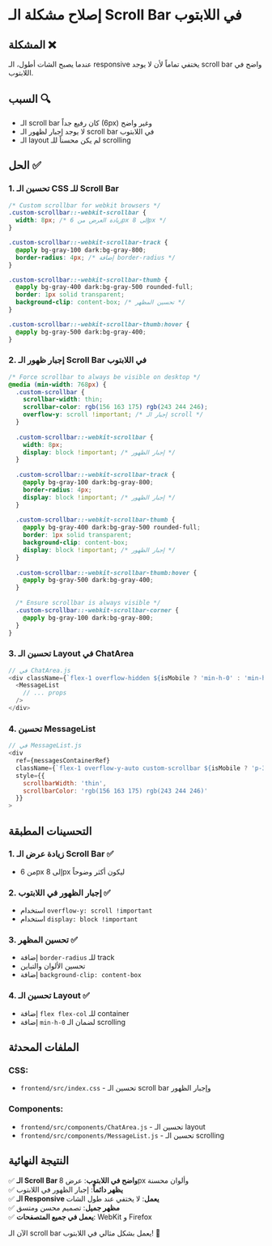 # إصلاح مشكلة الـ Scroll Bar في اللابتوب

## المشكلة ❌
عندما يصبح الشات أطول، الـ responsive يختفي تماماً لأن لا يوجد scroll bar واضح في اللابتوب.

## السبب 🔍
- الـ scroll bar كان رفيع جداً (6px) وغير واضح
- لا يوجد إجبار لظهور الـ scroll bar في اللابتوب
- الـ layout لم يكن محسناً للـ scrolling

## الحل ✅

### 1. تحسين الـ CSS للـ Scroll Bar
```css
/* Custom scrollbar for webkit browsers */
.custom-scrollbar::-webkit-scrollbar {
  width: 8px; /* زيادة العرض من 6px إلى 8px */
}

.custom-scrollbar::-webkit-scrollbar-track {
  @apply bg-gray-100 dark:bg-gray-800;
  border-radius: 4px; /* إضافة border-radius */
}

.custom-scrollbar::-webkit-scrollbar-thumb {
  @apply bg-gray-400 dark:bg-gray-500 rounded-full;
  border: 1px solid transparent;
  background-clip: content-box; /* تحسين المظهر */
}

.custom-scrollbar::-webkit-scrollbar-thumb:hover {
  @apply bg-gray-500 dark:bg-gray-400;
}
```

### 2. إجبار ظهور الـ Scroll Bar في اللابتوب
```css
/* Force scrollbar to always be visible on desktop */
@media (min-width: 768px) {
  .custom-scrollbar {
    scrollbar-width: thin;
    scrollbar-color: rgb(156 163 175) rgb(243 244 246);
    overflow-y: scroll !important; /* إجبار الـ scroll */
  }
  
  .custom-scrollbar::-webkit-scrollbar {
    width: 8px;
    display: block !important; /* إجبار الظهور */
  }
  
  .custom-scrollbar::-webkit-scrollbar-track {
    @apply bg-gray-100 dark:bg-gray-800;
    border-radius: 4px;
    display: block !important; /* إجبار الظهور */
  }
  
  .custom-scrollbar::-webkit-scrollbar-thumb {
    @apply bg-gray-400 dark:bg-gray-500 rounded-full;
    border: 1px solid transparent;
    background-clip: content-box;
    display: block !important; /* إجبار الظهور */
  }
  
  .custom-scrollbar::-webkit-scrollbar-thumb:hover {
    @apply bg-gray-500 dark:bg-gray-400;
  }
  
  /* Ensure scrollbar is always visible */
  .custom-scrollbar::-webkit-scrollbar-corner {
    @apply bg-gray-100 dark:bg-gray-800;
  }
}
```

### 3. تحسين الـ Layout في ChatArea
```javascript
// في ChatArea.js
<div className={`flex-1 overflow-hidden ${isMobile ? 'min-h-0' : 'min-h-0'} flex flex-col`}>
  <MessageList
    // ... props
  />
</div>
```

### 4. تحسين MessageList
```javascript
// في MessageList.js
<div 
  ref={messagesContainerRef}
  className={`flex-1 overflow-y-auto custom-scrollbar ${isMobile ? 'p-3' : 'p-4'} space-y-2 h-full min-h-0`}
  style={{ 
    scrollbarWidth: 'thin',
    scrollbarColor: 'rgb(156 163 175) rgb(243 244 246)'
  }}
>
```

## التحسينات المطبقة

### 1. زيادة عرض الـ Scroll Bar ✅
- من 6px إلى 8px ليكون أكثر وضوحاً

### 2. إجبار الظهور في اللابتوب ✅
- استخدام `overflow-y: scroll !important`
- استخدام `display: block !important`

### 3. تحسين المظهر ✅
- إضافة `border-radius` للـ track
- تحسين الألوان والتباين
- إضافة `background-clip: content-box`

### 4. تحسين الـ Layout ✅
- إضافة `flex flex-col` للـ container
- إضافة `min-h-0` لضمان الـ scrolling

## الملفات المحدثة

### CSS:
- `frontend/src/index.css` - تحسين الـ scroll bar وإجبار الظهور

### Components:
- `frontend/src/components/ChatArea.js` - تحسين الـ layout
- `frontend/src/components/MessageList.js` - تحسين الـ scrolling

## النتيجة النهائية

✅ **الـ Scroll Bar واضح في اللابتوب**: عرض 8px وألوان محسنة  
✅ **يظهر دائماً**: إجبار الظهور في اللابتوب  
✅ **الـ Responsive يعمل**: لا يختفي عند طول الشات  
✅ **مظهر جميل**: تصميم محسن ومتسق  
✅ **يعمل في جميع المتصفحات**: WebKit و Firefox  

الآن الـ scroll bar يعمل بشكل مثالي في اللابتوب! 🎉
